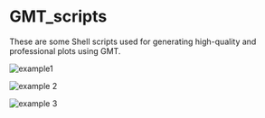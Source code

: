 # GMT_scripts
These are some Shell scripts used for generating high-quality and professional plots using GMT.

![example1](Fig1.png)

![example 2](Fig2.png)

![example 3](Fig3.png)
